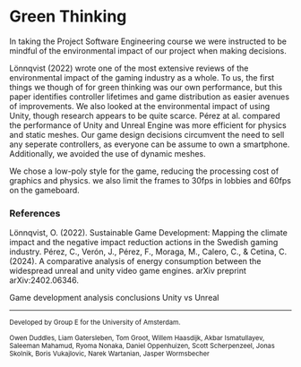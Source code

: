# Green Thinking

In taking the Project Software Engineering course we were instructed to be mindful of the environmental impact of our project when making decisions.

Lönnqvist (2022) wrote one of the most extensive reviews of the environmental impact of the gaming industry as a whole. To us, the first things we though of for green thinking was our own performance, but this paper identifies controller lifetimes and game distribution as easier avenues of improvements. We also looked at the environmental impact of using Unity, though research appears to be quite scarce. Pérez at al. compared the performance of Unity and Unreal Engine was more efficient for physics and static meshes. Our game design decisions circumvent the need to sell any seperate controllers, as everyone can be assume to own a smartphone. Additionally, we avoided the use of dynamic meshes.

We chose a low-poly style for the game, reducing the processing cost of graphics and physics. we also limit the frames to 30fps in lobbies and 60fps on the gameboard. 

### References

Lönnqvist, O. (2022). Sustainable Game Development: Mapping the climate impact and the negative impact reduction actions in the Swedish gaming industry.
Pérez, C., Verón, J., Pérez, F., Moraga, M., Calero, C., & Cetina, C. (2024). A comparative analysis of energy consumption between the widespread unreal and unity video game engines. arXiv preprint arXiv:2402.06346.


Game development analysis conclusions
Unity vs Unreal

---

<small>
Developed by Group E for the University of Amsterdam.

Owen Duddles, Liam Gatersleben, Tom Groot, Willem Haasdijk, Akbar Ismatullayev, Saleeman Mahamud, Ryoma Nonaka, Daniel Oppenhuizen, Scott Scherpenzeel, Jonas Skolnik, Boris Vukajlovic, Narek Wartanian, Jasper Wormsbecher
</small>
